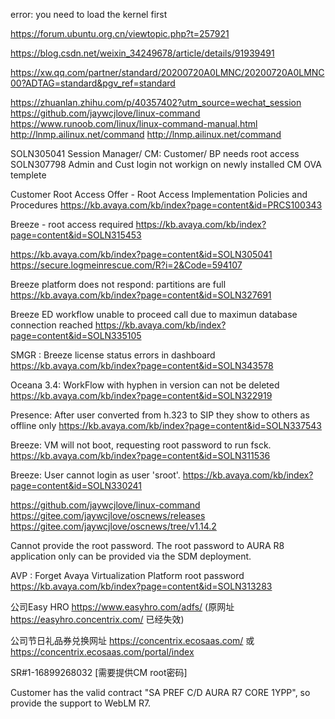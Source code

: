 


error: you need to load the kernel first

https://forum.ubuntu.org.cn/viewtopic.php?t=257921


https://blog.csdn.net/weixin_34249678/article/details/91939491




https://xw.qq.com/partner/standard/20200720A0LMNC/20200720A0LMNC00?ADTAG=standard&pgv_ref=standard



https://zhuanlan.zhihu.com/p/40357402?utm_source=wechat_session
https://github.com/jaywcjlove/linux-command
https://www.runoob.com/linux/linux-command-manual.html
http://lnmp.ailinux.net/command
http://lnmp.ailinux.net/command

SOLN305041		Session Manager/ CM: Customer/ BP needs root access 
SOLN307798		Admin and Cust login not workign on newly installed CM OVA templete




Customer Root Access Offer - Root Access Implementation Policies and Procedures
https://kb.avaya.com/kb/index?page=content&id=PRCS100343


Breeze - root access required
https://kb.avaya.com/kb/index?page=content&id=SOLN315453


https://kb.avaya.com/kb/index?page=content&id=SOLN305041
https://secure.logmeinrescue.com/R?i=2&Code=594107

Breeze platform does not respond: partitions are full
https://kb.avaya.com/kb/index?page=content&id=SOLN327691



Breeze ED workflow unable to proceed call due to maximun database connection reached
https://kb.avaya.com/kb/index?page=content&id=SOLN335105


SMGR : Breeze license status errors in dashboard
https://kb.avaya.com/kb/index?page=content&id=SOLN343578




Oceana 3.4: WorkFlow with hyphen in version can not be deleted
https://kb.avaya.com/kb/index?page=content&id=SOLN322919



Presence: After user converted from h.323 to SIP they show to others as offline only
https://kb.avaya.com/kb/index?page=content&id=SOLN337543



Breeze: VM will not boot, requesting root password to run fsck.
https://kb.avaya.com/kb/index?page=content&id=SOLN311536


Breeze: User cannot login as user 'sroot'.
https://kb.avaya.com/kb/index?page=content&id=SOLN330241


https://github.com/jaywcjlove/linux-command
https://gitee.com/jaywcjlove/oscnews/releases
https://gitee.com/jaywcjlove/oscnews/tree/v1.14.2




Cannot provide the root password.
The root password to AURA R8 application only can be provided via the SDM deployment.





AVP : Forget Avaya Virtualization Platform root password
https://kb.avaya.com/kb/index?page=content&id=SOLN313283




公司Easy HRO
https://www.easyhro.com/adfs/  (原网址 https://easyhro.concentrix.com/ 已经失效)




公司节日礼品券兑换网址 https://concentrix.ecosaas.com/ 或 https://concentrix.ecosaas.com/portal/index




SR#1-16899268032 [需要提供CM root密码]








Customer has the valid contract "SA PREF C/D AURA R7 CORE 1YPP",
so provide the support to WebLM R7.